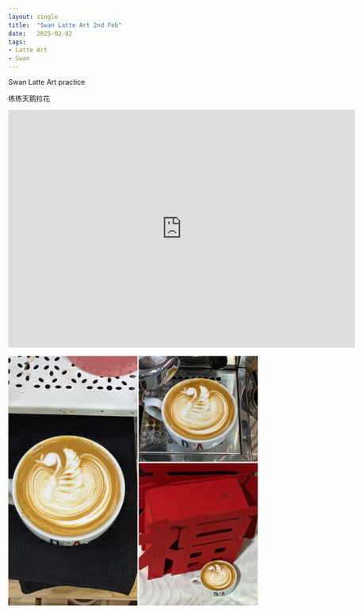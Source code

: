 ```yaml
---
layout: single
title:  "Swan Latte Art 2nd Feb"
date:   2025-02-02
tags:
- Latte Art
- Swan
---
```


Swan Latte Art practice

练练天鹅拉花


<div class="embed-container">
  <iframe
      src="https://www.youtube.com/embed/XjtqEmJCTvo"
      width="700"
      height="480"
      frameborder="0"
      allowfullscreen="true">
  </iframe>
</div>


![](/assets/img/2025/02/02/7A4F6A2D-58CF-47D0-90AA-5408B181DB10.JPG)
